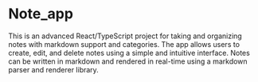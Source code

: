 # Note_app
This is an advanced React/TypeScript project for taking and organizing notes with markdown support and categories. The app allows users to create, edit, and delete notes using a simple and intuitive interface. Notes can be written in markdown and rendered in real-time using a markdown parser and renderer library.
